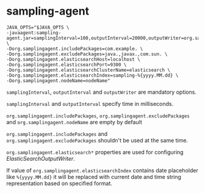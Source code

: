 sampling-agent
==============
```
JAVA_OPTS="$JAVA_OPTS \
-javaagent:sampling-agent.jar=samplingInterval=100,outputInterval=20000,outputWriter=org.samplingagent.ElasticSearchOutputWriter \
-Dorg.samplingagent.includePackages=com.example. \
-Dorg.samplingagent.excludePackages=java.,javax.,com.sun. \
-Dorg.samplingagent.elasticsearchHost=localhost \
-Dorg.samplingagent.elasticsearchPort=9300 \ 
-Dorg.samplingagent.elasticsearchClusterName=elasticsearch \
-Dorg.samplingagent.elasticsearchIndex=sampling-%{yyyy.MM.dd} \
-Dorg.samplingagent.nodeName=nodeName"
```

`samplingInterval`, `outputInterval` and `outputWriter` are mandatory options.

`samplingInterval` and `outputInterval` specify time in milliseconds. 

`org.samplingagent.includePackages`, `org.samplingagent.excludePackages` and `org.samplingagent.nodeName` are empty by default

`org.samplingagent.includePackages` and `org.samplingagent.excludePackages` shouldn't be used at the same time.

`org.samplingagent.elasticsearch*` properties are used for configuring *ElasticSearchOutputWriter*.

If value of `org.samplingagent.elasticsearchIndex` contains date placeholder like `%{yyyy.MM.dd}` it will be replaced with current date and time string representation based on specified format.
